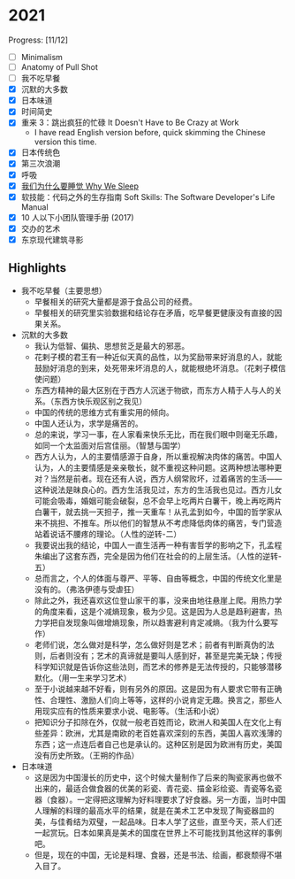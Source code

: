 # 2021

Progress: [11/12]

- [ ] Minimalism
- [ ] Anatomy of Pull Shot
- [ ] 我不吃早餐
- [x] 沉默的大多数
- [x] 日本味道
- [x] 时间简史
- [x] 重来 3：跳出疯狂的忙碌 It Doesn't Have to Be Crazy at Work
  - I have read English version before, quick skimming the Chinese version this time.
- [x] 日本传统色
- [x] 第三次浪潮
- [x] 呼吸
- [x] [我们为什么要睡觉 Why We Sleep](/reading/notes/why-we-sleep.md)
- [x] 软技能：代码之外的生存指南 Soft Skills: The Software Developer's Life Manual
- [x] 10 人以下小团队管理手册 (2017)
- [x] 交办的艺术
- [x] 东京现代建筑寻影

## Highlights

- 我不吃早餐（主要思想）
  - 早餐相关的研究大量都是源于食品公司的经费。
  - 早餐相关的研究里实验数据和结论存在矛盾，吃早餐更健康没有直接的因果关系。
- 沉默的大多数
  - 我认为低智、偏执、思想贫乏是最大的邪恶。
  - 花剌子模的君王有一种近似天真的品性，以为奖励带来好消息的人，就能鼓励好消息的到来，处死带来坏消息的人，就能根绝坏消息。（花剌子模信使问题）
  - 东西方精神的最大区别在于西方人沉迷于物欲，而东方人精于人与人的关系。（东西方快乐观区别之我见）
  - 中国的传统的思维方式有重实用的倾向。
  - 中国人还认为，求学是痛苦的。
  - 总的来说，学习一事，在人家看来快乐无比，而在我们眼中则毫无乐趣，如同一个太监面对后宫佳丽。（智慧与国学）
  - 西方人认为，人的主要情感源于自身，所以重视解决肉体的痛苦。中国人认为，人的主要情感是亲亲敬长，就不重视这种问题。这两种想法哪种更对？当然是前者。现在还有人说，西方人纲常败坏，过着痛苦的生活——这种说法是昧良心的。西方生活我见过，东方的生活我也见过。西方儿女可能会吸毒，婚姻可能会破裂，总不会早上吃两片白薯干，晚上再吃两片白薯干，就去挑一天担子，推一天重车！从孔孟到如今，中国的哲学家从来不挑担、不推车。所以他们的智慧从不考虑降低肉体的痛苦，专门营造站着说话不腰疼的理论。（人性的逆转-二）
  - 我要说出我的结论，中国人一直生活再一种有害哲学的影响之下，孔孟程朱编出了这套东西，完全是因为他们在社会的的上层生活。（人性的逆转-五）
  - 总而言之，个人的体面与尊严、平等、自由等概念，中国的传统文化里是没有的。（弗洛伊德与受虐狂）
  - 除此之外，我还喜欢这位登山家干的事，没来由地往悬崖上爬。用热力学的角度来看，这是个减熵现象，极为少见。这是因为人总是趋利避害，热力学把自发现象叫做增熵现象，所以趋害避利肯定减熵。（我为什么要写作）
  - 老师们说，怎么做对是科学，怎么做好则是艺术；前者有判断真伪的法则，后者则没有；艺术的真谛就是要叫人感到好，甚至是完美无缺；传授科学知识就是告诉你这些法则，而艺术的修养是无法传授的，只能够潜移默化。（用一生来学习艺术）
  - 至于小说越来越不好看，则有另外的原因。这是因为有人要求它带有正确性、合理性、激励人们向上等等，这样的小说肯定无趣。换言之，那些人用现实应有的性质来要求小说、电影等。（生活和小说）
  - 把知识分子扣除在外，仅就一般老百姓而论，欧洲人和美国人在文化上有些差异：欧洲，尤其是南欧的老百姓喜欢深刻的东西，美国人喜欢浅薄的东西；这一点连后者自己也是承认的。这种区别是因为欧洲有历史，美国没有历史所致。（王朔的作品）
- 日本味道
  - 这是因为中国漫长的历史中，这个时候大量制作了后来的陶瓷家再也做不出来的，最适合做食器的优美的彩瓷、青花瓷、描金彩绘瓷、青瓷等名瓷器（食器）。一定得把这理解为好料理要求了好食器。另一方面，当时中国人理解的料理的最高水平的结果，就是在美术工艺中发现了陶瓷器皿的美，与佳肴结为双璧，一起品味。日本人学了这些，直至今天，茶人们还一起赏玩。日本如果真是美术的国度在世界上不可能找到其他这样的事例吧。
  - 但是，现在的中国，无论是料理、食器，还是书法、绘画，都衰颓得不堪入目了。
